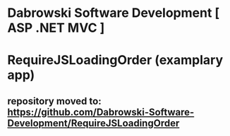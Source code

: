 # Dabrowski Software Development [ ASP .NET MVC ] 
# RequireJSLoadingOrder (examplary app)
repository moved to:
<strong>https://github.com/Dabrowski-Software-Development/RequireJSLoadingOrder</strong>
- 
